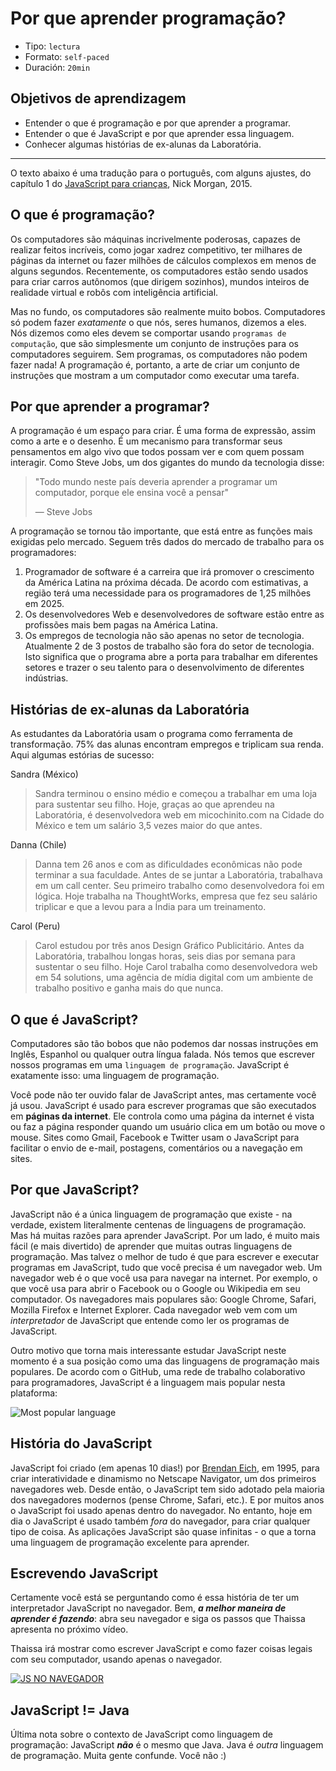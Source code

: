 # Por que aprender programação?

- Tipo: `lectura`
- Formato: `self-paced`
- Duración: `20min`

## Objetivos de aprendizagem

- Entender o que é programação e por que aprender a programar.
- Entender o que é JavaScript e por que aprender essa linguagem.
- Conhecer algumas histórias de ex-alunas da Laboratória.

***

O texto abaixo é uma tradução para o português, com alguns ajustes, do capítulo
1 do [JavaScript para crianças](http://pepa.holla.cz/wp-content/uploads/2015/11/JavaScript-for-Kids.pdf),
Nick Morgan, 2015.

## O que é programação?

Os computadores são máquinas incrivelmente poderosas, capazes de realizar feitos
incríveis, como jogar xadrez competitivo, ter milhares de páginas da internet ou
fazer milhões de cálculos complexos em menos de alguns segundos. Recentemente, os
computadores estão sendo usados para criar carros autônomos (que dirigem
sozinhos), mundos inteiros de realidade virtual e robôs com inteligência
artificial.

Mas no fundo, os computadores são realmente muito bobos. Computadores só podem
fazer _exatamente_ o que nós, seres humanos, dizemos a eles. Nós dizemos como
eles devem se comportar usando `programas de computação`, que são simplesmente
um conjunto de instruções para os computadores seguirem. Sem programas, os
computadores não podem fazer nada! A programação é, portanto, a arte de criar um
conjunto de instruções que mostram a um computador como executar uma tarefa.

## Por que aprender a programar?

A programação é um espaço para criar. É uma forma de expressão, assim como a
arte e o desenho. É um mecanismo para transformar seus pensamentos em algo vivo
que todos possam ver e com quem possam interagir. Como Steve Jobs, um dos
gigantes do mundo da tecnologia disse:

> "Todo mundo neste país deveria aprender a programar um computador, porque ele
> ensina você a pensar"
>
> — Steve Jobs

A programação se tornou tão importante, que está entre as funções mais exigidas
pelo mercado. Seguem três dados do mercado de trabalho para os programadores:

1. Programador de software é a carreira que irá promover o crescimento da América
   Latina na próxima década. De acordo com estimativas, a região terá uma
   necessidade para os programadores de 1,25 milhões em 2025.
2. Os desenvolvedores Web e desenvolvedores de software estão entre as
   profissões mais bem pagas na América Latina.
3. Os empregos de tecnologia não são apenas no setor de tecnologia. Atualmente
   2 de 3 postos de trabalho são fora do setor de tecnologia. Isto significa que
   o programa abre a porta para trabalhar em diferentes setores e trazer o seu
   talento para o desenvolvimento de diferentes indústrias.

## Histórias de ex-alunas da Laboratória

As estudantes da Laboratória usam o programa como ferramenta de transformação.
75% das alunas encontram empregos e triplicam sua renda. Aqui algumas estórias
de sucesso:

Sandra (México)

> Sandra terminou o ensino médio e começou a trabalhar em uma loja para
> sustentar seu filho. Hoje, graças ao que aprendeu na Laboratória, é
> desenvolvedora web em micochinito.com na Cidade do México e tem um salário 3,5
> vezes maior do que antes.

Danna (Chile)

> Danna tem 26 anos e com as dificuldades econômicas não pode terminar a sua
> faculdade. Antes de se juntar a Laboratória, trabalhava em um call center. Seu
> primeiro trabalho como desenvolvedora foi em lógica. Hoje trabalha na
> ThoughtWorks, empresa que fez seu salário triplicar e que a levou para a Índia
> para um treinamento.

Carol (Peru)

> Carol estudou por três anos Design Gráfico Publicitário. Antes da Laboratória,
> trabalhou longas horas, seis dias por semana para sustentar o seu filho. Hoje
> Carol trabalha como desenvolvedora web em 54 solutions, uma agência de mídia
> digital com um ambiente de trabalho positivo e ganha mais do que nunca.

## O que é JavaScript?

Computadores são tão bobos que não podemos dar nossas instruções em Inglês,
Espanhol ou qualquer outra língua falada. Nós temos que escrever nossos programas
em uma `linguagem de programação`. JavaScript é exatamente isso: uma linguagem
de programação.

Você pode não ter ouvido falar de JavaScript antes, mas certamente você já usou.
JavaScript é usado para escrever programas que são executados em **páginas da
internet**. Ele controla como uma página da internet é vista ou faz a página
responder quando um usuário clica em um botão ou move o mouse. Sites como Gmail,
Facebook e Twitter usam o JavaScript para facilitar o envio de e-mail, postagens,
comentários ou a navegação em sites.

## Por que JavaScript?

JavaScript não é a única linguagem de programação que existe - na verdade,
existem literalmente centenas de linguagens de programação. Mas há muitas razões
para aprender JavaScript. Por um lado, é muito mais fácil (e mais divertido) de
aprender que muitas outras linguagens de programação. Mas talvez o melhor de
tudo é que para escrever e executar programas em JavaScript, tudo que você
precisa é um navegador web. Um navegador web é o que você usa para navegar na
internet. Por exemplo, o que você usa para abrir o Facebook ou o Google ou
Wikipedia em seu computador. Os navegadores mais populares são: Google Chrome,
Safari, Mozilla Firefox e Internet Explorer. Cada navegador web vem com um
_interpretador_ de JavaScript que entende como ler os programas de JavaScript.

Outro motivo que torna mais interessante estudar JavaScript neste momento é a
sua posição como uma das linguagens de programação mais populares. De acordo com
o GitHub, uma rede de trabalho colaborativo para programadores, JavaScript é a
linguagem mais popular nesta plataforma:

![Most popular language](https://adtmag.com/articles/2015/08/20/~/media/ECG/adtmag/Images/2015/08/github_languages.jpg)

## História do JavaScript

JavaScript foi criado (em apenas 10 dias!) por [Brendan Eich](https://en.wikipedia.org/wiki/Brendan_Eich),
em 1995, para criar interatividade e dinamismo no Netscape Navigator, um dos
primeiros navegadores web. Desde então, o JavaScript tem sido adotado pela maioria
dos navegadores modernos (pense Chrome, Safari, etc.). E por muitos anos o
JavaScript foi usado apenas dentro do navegador. No entanto, hoje em dia o
JavaScript é usado também _fora_ do navegador, para criar qualquer tipo de
coisa. As aplicações JavaScript são quase infinitas - o que a torna uma
linguagem de programação excelente para aprender.

## Escrevendo JavaScript

Certamente você está se perguntando como é essa história de ter um interpretador
JavaScript no navegador. Bem, _**a melhor maneira de aprender é fazendo**_: abra
seu navegador e siga os passos que Thaissa apresenta no próximo vídeo.

Thaissa irá mostrar como escrever JavaScript e como fazer coisas legais com seu
computador, usando apenas o navegador.

[![JS NO NAVEGADOR](https://i.ytimg.com/vi/vOMPVz22E2s/0.jpg)](https://youtu.be/vOMPVz22E2s)

## JavaScript != Java

Última nota sobre o contexto de JavaScript como linguagem de programação: JavaScript
_**não**_ é o mesmo que Java. Java é _outra_ linguagem de programação. Muita gente
confunde. Você não :)
